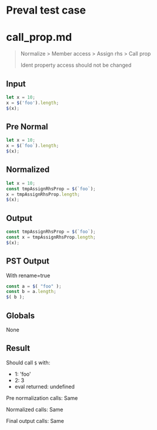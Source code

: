 # Preval test case

# call_prop.md

> Normalize > Member access > Assign rhs > Call prop
>
> Ident property access should not be changed

## Input

`````js filename=intro
let x = 10;
x = $('foo').length;
$(x);
`````

## Pre Normal


`````js filename=intro
let x = 10;
x = $(`foo`).length;
$(x);
`````

## Normalized


`````js filename=intro
let x = 10;
const tmpAssignRhsProp = $(`foo`);
x = tmpAssignRhsProp.length;
$(x);
`````

## Output


`````js filename=intro
const tmpAssignRhsProp = $(`foo`);
const x = tmpAssignRhsProp.length;
$(x);
`````

## PST Output

With rename=true

`````js filename=intro
const a = $( "foo" );
const b = a.length;
$( b );
`````

## Globals

None

## Result

Should call `$` with:
 - 1: 'foo'
 - 2: 3
 - eval returned: undefined

Pre normalization calls: Same

Normalized calls: Same

Final output calls: Same
